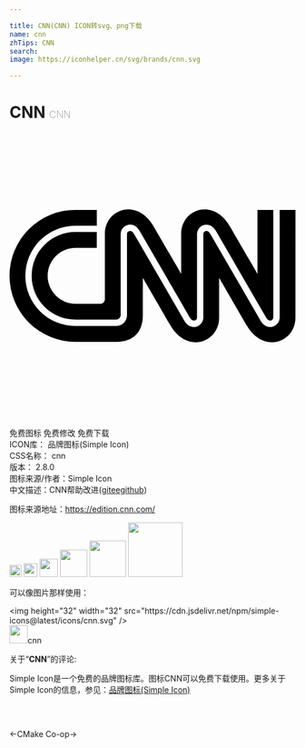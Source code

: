 ```yaml
---

title: CNN(CNN) ICON转svg、png下载
name: cnn
zhTips: CNN
search: 
image: https://iconhelper.cn/svg/brands/cnn.svg

---
```


# CNN  <small style="font-size: 60%;font-weight: 100">CNN</small>

<div id="svg" class="svg-wrap">
<svg role="img" viewBox="0 0 24 24" xmlns="http://www.w3.org/2000/svg"><title>CNN icon</title><path d="M23.9962 15.514c0 2.0638-2.6676 3.0547-4.0789.6576-.1012-.173-2.3252-4.0032-2.3252-4.0032v3.3457c0 2.0637-2.6663 3.0546-4.0776.6575-.1025-.173-2.3253-4.0032-2.3253-4.0032v3.1547c0 1.4318-.8498 2.2073-2.1791 2.2073H5.5299a5.5299 5.5299 0 010-11.0598h1.7946v1.328H5.5299a4.2019 4.2019 0 100 8.4038h3.4494a.8973.8973 0 00.8794-.878V8.524a.2692.2692 0 01.1935-.273c.141-.0384.2897.0487.3987.2333l2.1522 3.7084c1.251 2.1573 2.0728 3.5738 2.083 3.5892.2807.4742.6986.5576.9973.4755a.7973.7973 0 00.582-.787v-6.945a.2705.2705 0 01.191-.2744c.1397-.0384.287.0487.3947.2333l1.9946 3.4366 2.242 3.8648c.2191.3717.5242.5038.7896.5038a.7691.7691 0 00.2063-.0282.7986.7986 0 00.591-.791V6.4707H24zM8.0026 13.9695V8.4857c0-2.0638 2.6675-3.0546 4.0788-.6563.1025.173 2.3253 4.002 2.3253 4.002V8.4856c0-2.0638 2.6662-3.0546 4.0775-.6563.1026.173 2.3253 4.002 2.3253 4.002V6.4705H22.14v8.9999a.2705.2705 0 01-.1935.2743c-.141.0384-.2897-.0487-.3987-.2333a1360.4277 1360.4277 0 01-2.2406-3.8622l-1.9946-3.434c-.2794-.4744-.696-.5577-.9921-.477a.7986.7986 0 00-.5833.7858v6.9464a.2718.2718 0 01-.1935.2743c-.1423.0384-.291-.0487-.3987-.2333-.0192-.032-1.069-1.8407-2.083-3.5892a6211.7971 6211.7971 0 00-2.1535-3.711c-.2794-.4755-.6973-.5575-.996-.4768a.7999.7999 0 00-.5845.7858v6.8002a.3717.3717 0 01-.3487.3474h-3.452a3.6712 3.6712 0 010-7.3424H7.322v1.328H5.5427a2.3432 2.3432 0 100 4.6864H7.636a.364.364 0 00.3666-.3705Z"/></svg>
</div>
<detail full-name='cnn'></detail>

<div class="detail-page">
<p>
<span><span class="badge-success badge">免费图标</span> <span class="badge-success badge">免费修改</span>  <span class="badge-success badge">免费下载</span> </span>
<br/>
<span>
ICON库：
<span class="badge-secondary badge">品牌图标(Simple Icon)</span> 
</span>
<br/>
<span>
CSS名称：
<span class="badge-secondary badge">cnn</span> 
</span>

<br/>
<span>
版本：
<span class="badge-secondary badge">2.8.0</span> 
</span>
<br/>
<span>图标来源/作者：<span class="badge-light badge">Simple Icon</span></span> 
<br/>
<span class="zh-detail">中文描述：<span class="badge-primary badge">CNN</span><span class="help-link"><span>帮助改进</span>(<a href="https://gitee.com/liuwave/icon-helper/edit/master/json/brands/cnn.json" target="_blank" rel="noopener noreferrer">gitee</a><a href="https://github.com/liuwave/icon-helper/edit/master/json/brands/cnn.json" target="_blank" rel="noopener noreferrer">github</a></span>)</span><br/>
</p>
</div><div class="description description alert alert-light"><p>图标来源地址：<a href="https://edition.cnn.com/" target="_blank" rel="noopener noreferrer">https://edition.cnn.com/</a></p></div>
<div class="alert alert-dark">
<img height="21" width="21" src="https://cdn.jsdelivr.net/npm/simple-icons@latest/icons/cnn.svg" />
<img height="24" width="24" src="https://cdn.jsdelivr.net/npm/simple-icons@latest/icons/cnn.svg" />
<img height="32" width="32" src="https://cdn.jsdelivr.net/npm/simple-icons@latest/icons/cnn.svg" />
<img height="48" width="48" src="https://cdn.jsdelivr.net/npm/simple-icons@latest/icons/cnn.svg" />
<img height="64" width="64" src="https://cdn.jsdelivr.net/npm/simple-icons@latest/icons/cnn.svg" />
<img height="96" width="96" src="https://cdn.jsdelivr.net/npm/simple-icons@latest/icons/cnn.svg" />

</div>
<div>
  <p>可以像图片那样使用：    
  </p>
  <div class="alert alert-primary" style="font-size: 14px">
    &lt;img height="32" width="32" src="https://cdn.jsdelivr.net/npm/simple-icons@latest/icons/cnn.svg" /&gt;
    <copy-btn content='<img height="32" width="32" src="https://cdn.jsdelivr.net/npm/simple-icons@latest/icons/cnn.svg" />'></copy-btn>
  </div>
  <div class="alert alert-secondary">
    <img height="32" width="32" src="https://cdn.jsdelivr.net/npm/simple-icons@latest/icons/cnn.svg" />cnn
    <copy-btn content="cnn" btn-title="复制图标名称"></copy-btn>
  </div>
</div>
<div class="icon-detail__container">
<p>关于“<b>CNN</b>”的评论:</p>
</div>
<Vssue title="关于“CNN”的评论" />
<div><p>Simple Icon是一个免费的品牌图标库。图标CNN可以免费下载使用。更多关于  Simple Icon的信息，参见：<a target="_blank" href="https://iconhelper.cn/brands.html">品牌图标(Simple Icon)</a>
</p></div>


<div style="padding:2rem 0 " class="page-nav"><p class="inner"><span class="prev">←<router-link to="/icon/cmake.html">CMake</router-link></span> <span class="next"><router-link to="/icon/co-op.html">Co-op</router-link>→</span></p></div>
